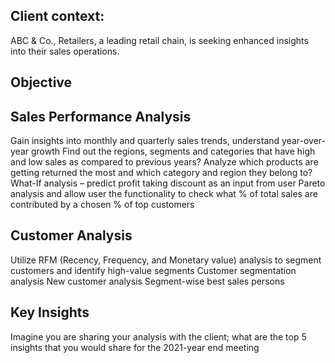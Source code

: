 Client context:
-
ABC & Co., Retailers, a leading retail chain, is seeking enhanced insights into their sales operations.

Objective
-
Sales Performance Analysis
-
Gain insights into monthly and quarterly sales trends, understand year-over-year growth
Find out the regions, segments and categories that have high and low sales as compared to previous years?
Analyze which products are getting returned the most and which category and region they belong to?
What-If analysis – predict profit taking discount as an input from user
Pareto analysis and allow user the functionality to check what % of total sales are contributed by a chosen % of top customers

Customer Analysis
-
Utilize RFM (Recency, Frequency, and Monetary value) analysis to segment customers and identify high-value segments
Customer segmentation analysis
New customer analysis
Segment-wise best sales persons

Key Insights
-
Imagine you are sharing your analysis with the client; what are the top 5 insights that you would share for the 2021-year end meeting
